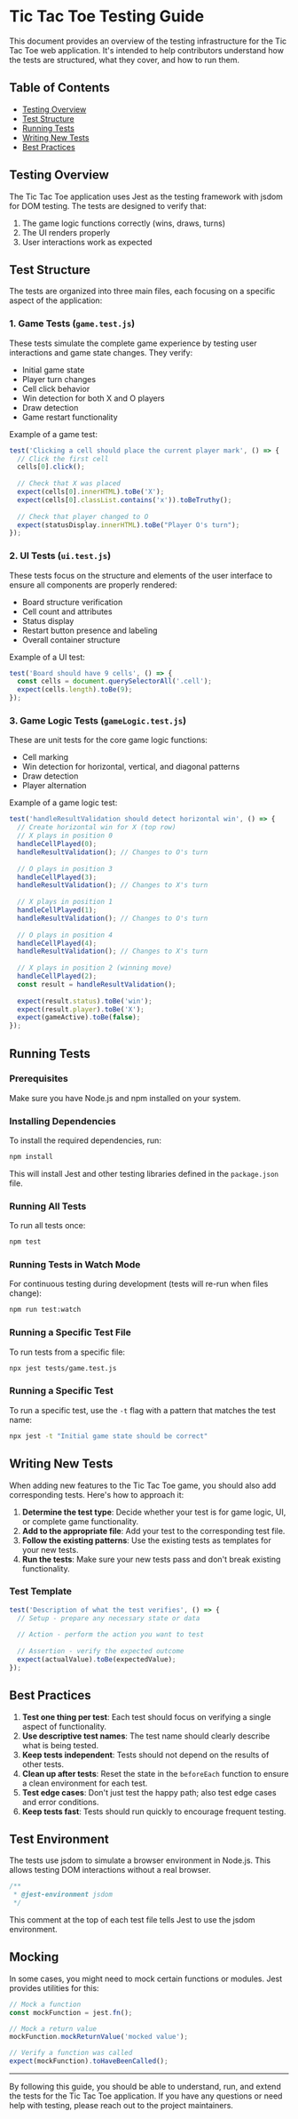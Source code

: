 # Tic Tac Toe Testing Guide

This document provides an overview of the testing infrastructure for the Tic Tac Toe web application. It's intended to help contributors understand how the tests are structured, what they cover, and how to run them.

## Table of Contents

- [Testing Overview](#testing-overview)
- [Test Structure](#test-structure)
- [Running Tests](#running-tests)
- [Writing New Tests](#writing-new-tests)
- [Best Practices](#best-practices)

## Testing Overview

The Tic Tac Toe application uses Jest as the testing framework with jsdom for DOM testing. The tests are designed to verify that:

1. The game logic functions correctly (wins, draws, turns)
2. The UI renders properly
3. User interactions work as expected

## Test Structure

The tests are organized into three main files, each focusing on a specific aspect of the application:

### 1. Game Tests (`game.test.js`)

These tests simulate the complete game experience by testing user interactions and game state changes. They verify:

- Initial game state
- Player turn changes
- Cell click behavior
- Win detection for both X and O players
- Draw detection
- Game restart functionality

Example of a game test:

```javascript
test('Clicking a cell should place the current player mark', () => {
  // Click the first cell
  cells[0].click();
  
  // Check that X was placed
  expect(cells[0].innerHTML).toBe('X');
  expect(cells[0].classList.contains('x')).toBeTruthy();
  
  // Check that player changed to O
  expect(statusDisplay.innerHTML).toBe("Player O's turn");
});
```

### 2. UI Tests (`ui.test.js`)

These tests focus on the structure and elements of the user interface to ensure all components are properly rendered:

- Board structure verification
- Cell count and attributes
- Status display
- Restart button presence and labeling
- Overall container structure

Example of a UI test:

```javascript
test('Board should have 9 cells', () => {
  const cells = document.querySelectorAll('.cell');
  expect(cells.length).toBe(9);
});
```

### 3. Game Logic Tests (`gameLogic.test.js`)

These are unit tests for the core game logic functions:

- Cell marking
- Win detection for horizontal, vertical, and diagonal patterns
- Draw detection
- Player alternation

Example of a game logic test:

```javascript
test('handleResultValidation should detect horizontal win', () => {
  // Create horizontal win for X (top row)
  // X plays in position 0
  handleCellPlayed(0);
  handleResultValidation(); // Changes to O's turn
  
  // O plays in position 3
  handleCellPlayed(3);
  handleResultValidation(); // Changes to X's turn
  
  // X plays in position 1
  handleCellPlayed(1);
  handleResultValidation(); // Changes to O's turn
  
  // O plays in position 4
  handleCellPlayed(4);
  handleResultValidation(); // Changes to X's turn
  
  // X plays in position 2 (winning move)
  handleCellPlayed(2);
  const result = handleResultValidation();
  
  expect(result.status).toBe('win');
  expect(result.player).toBe('X');
  expect(gameActive).toBe(false);
});
```

## Running Tests

### Prerequisites

Make sure you have Node.js and npm installed on your system.

### Installing Dependencies

To install the required dependencies, run:

```bash
npm install
```

This will install Jest and other testing libraries defined in the `package.json` file.

### Running All Tests

To run all tests once:

```bash
npm test
```

### Running Tests in Watch Mode

For continuous testing during development (tests will re-run when files change):

```bash
npm run test:watch
```

### Running a Specific Test File

To run tests from a specific file:

```bash
npx jest tests/game.test.js
```

### Running a Specific Test

To run a specific test, use the `-t` flag with a pattern that matches the test name:

```bash
npx jest -t "Initial game state should be correct"
```

## Writing New Tests

When adding new features to the Tic Tac Toe game, you should also add corresponding tests. Here's how to approach it:

1. **Determine the test type**: Decide whether your test is for game logic, UI, or complete game functionality.
2. **Add to the appropriate file**: Add your test to the corresponding test file.
3. **Follow the existing patterns**: Use the existing tests as templates for your new tests.
4. **Run the tests**: Make sure your new tests pass and don't break existing functionality.

### Test Template

```javascript
test('Description of what the test verifies', () => {
  // Setup - prepare any necessary state or data
  
  // Action - perform the action you want to test
  
  // Assertion - verify the expected outcome
  expect(actualValue).toBe(expectedValue);
});
```

## Best Practices

1. **Test one thing per test**: Each test should focus on verifying a single aspect of functionality.
2. **Use descriptive test names**: The test name should clearly describe what is being tested.
3. **Keep tests independent**: Tests should not depend on the results of other tests.
4. **Clean up after tests**: Reset the state in the `beforeEach` function to ensure a clean environment for each test.
5. **Test edge cases**: Don't just test the happy path; also test edge cases and error conditions.
6. **Keep tests fast**: Tests should run quickly to encourage frequent testing.

## Test Environment

The tests use jsdom to simulate a browser environment in Node.js. This allows testing DOM interactions without a real browser.

```javascript
/**
 * @jest-environment jsdom
 */
```

This comment at the top of each test file tells Jest to use the jsdom environment.

## Mocking

In some cases, you might need to mock certain functions or modules. Jest provides utilities for this:

```javascript
// Mock a function
const mockFunction = jest.fn();

// Mock a return value
mockFunction.mockReturnValue('mocked value');

// Verify a function was called
expect(mockFunction).toHaveBeenCalled();
```

---

By following this guide, you should be able to understand, run, and extend the tests for the Tic Tac Toe application. If you have any questions or need help with testing, please reach out to the project maintainers.
